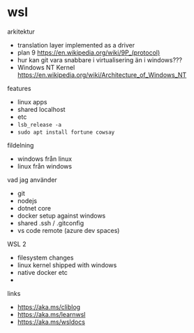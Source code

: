 # wsl

arkitektur
 - translation layer implemented as a driver
 - plan 9 https://en.wikipedia.org/wiki/9P_(protocol)
 - hur kan git vara snabbare i virtualisering än i windows???
 - Windows NT Kernel https://en.wikipedia.org/wiki/Architecture_of_Windows_NT
 
features
 - linux apps
 - shared localhost
 - etc
 - `lsb_release -a`
 - `sudo apt install fortune cowsay`

fildelning
 - windows från linux
 - linux från windows
 
vad jag använder
 - git
 - nodejs
 - dotnet core
 - docker setup against windows
 - shared .ssh / .gitconfig
 - vs code remote (azure dev spaces)
 
WSL 2
 - filesystem changes
 - linux kernel shipped with windows
 - native docker etc
 - 
 
links
 - https://aka.ms/cliblog
 - https://aka.ms/learnwsl
 - https://aka.ms/wsldocs
